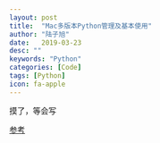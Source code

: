 ```yaml
---
layout: post
title:  "Mac多版本Python管理及基本使用"
author: "陆子旭"
date:   2019-03-23
desc: ""
keywords: "Python"
categories: [Code]
tags: [Python]
icon: fa-apple
---
```


摸了，等会写

[参考](https://blog.csdn.net/coding_dong/article/details/80343756)